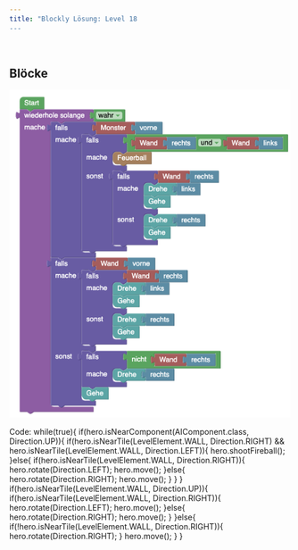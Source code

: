 ```yaml
---
title: "Blockly Lösung: Level 18
---
```

​
## Blöcke
![solution](doc/produs_unterlagen/solution/blockly/img/loesung_level_18.png)

Code:
while(true){
    if(hero.isNearComponent(AIComponent.class, Direction.UP)){
        if(hero.isNearTile(LevelElement.WALL, Direction.RIGHT) && hero.isNearTile(LevelElement.WALL, Direction.LEFT)){
            hero.shootFireball();
        }else{
            if(hero.isNearTile(LevelElement.WALL, Direction.RIGHT)){
                hero.rotate(Direction.LEFT);
                hero.move();
            }else{
                hero.rotate(Direction.RIGHT);
                hero.move();
            }
        }
    }
    if(hero.isNearTile(LevelElement.WALL, Direction.UP)){
        if(hero.isNearTile(LevelElement.WALL, Direction.RIGHT)){
            hero.rotate(Direction.LEFT);
            hero.move();
        }else{
            hero.rotate(Direction.RIGHT);
            hero.move();
        }
    }else{
        if(!hero.isNearTile(LevelElement.WALL, Direction.RIGHT)){
            hero.rotate(Direction.RIGHT);
        }
        hero.move();
    }
}